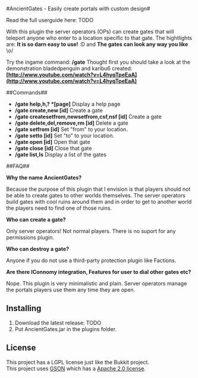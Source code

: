 #AncientGates - Easily create portals with custom design#

Read the full userguide here: TODO

With this plugin the server operators (OPs) can create gates that will teleport anyone who enter to a location specific to that gate. The hightlights are: __It is so darn easy to use!__ :D and __The gates can look any way you like__ \o/

Try the ingame command: __/gate__
Thought first you should take a look at the demonstration bladedpenguin  and karibu6 created:
__[http://www.youtube.com/watch?v=L4hyqTpeEaA](http://www.youtube.com/watch?v=L4hyqTpeEaA)__

##Commands##

* __/gate help,h,? *[page]__ Display a help page
* __/gate create,new [id]__ Create a gate
* __/gate createsetfrom,newsetfrom,csf,nsf [id]__ Create a gate
* __/gate delete,del,remove,rm [id]__ Delete a gate
* __/gate setfrom [id]__ Set "from" to your location.
* __/gate setto [id]__ Set "to" to your location.
* __/gate open [id]__ Open that gate
* __/gate close [id]__ Close that gate
* __/gate list,ls__ Display a list of the gates

##FAQ##

__Why the name AncientGates?__

Because the purpose of this plugin that I envision is that players should not be able to create gates to other worlds themselves. The server operators build gates with cool ruins around them and in order to get to another world the players need to find one of those ruins.

__Who can create a gate?__

Only server operators! Not normal players. There is no suport for any permissions plugin.

__Who can destroy a gate?__

Anyone if you do not use a third-party protection plugin like Factions.

__Are there IConnomy integration, Features for user to dial other gates etc?__

Nope. This plugin is very minimalistic and plain. Server operators manage the portals players use them any time they are open.

Installing
----------
1. Download the latest release: TODO
1. Put AncientGates.jar in the plugins folder.

License
----------
This project has a LGPL license just like the Bukkit project.<br>
This project uses [GSON](http://code.google.com/p/google-gson/) which has a [Apache 2.0 license](http://www.apache.org/licenses/LICENSE-2.0 ).
